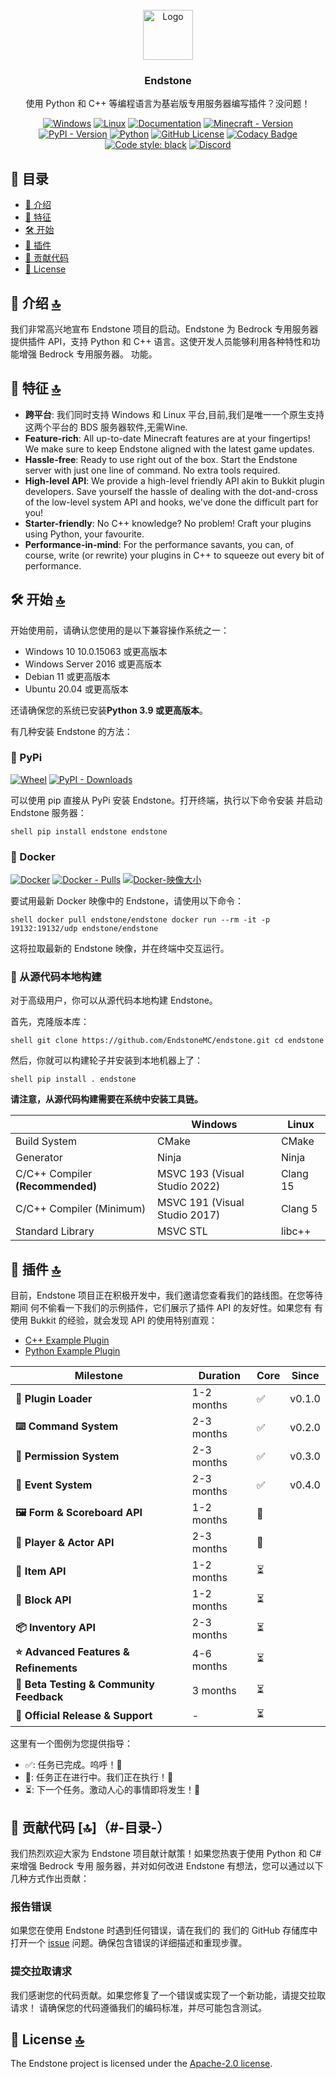 <!-- PROJECT LOGO -->
<br />
<div align="center">
  <a href="https://github.com/EndstoneMC/endstone/releases">
    <img src="https://static.wikia.nocookie.net/minecraft_gamepedia/images/4/43/End_Stone_JE3_BE2.png" alt="Logo" width="80" height="80">
  </a>

<h3 align="center">Endstone</h3>

<p align="center">
   使用 Python 和 C++ 等编程语言为基岩版专用服务器编写插件？没问题！
</p>

[![Windows](https://github.com/EndstoneMC/endstone/actions/workflows/windows.yml/badge.svg)](https://github.com/EndstoneMC/endstone/actions/workflows/windows.yml)
[![Linux](https://github.com/EndstoneMC/endstone/actions/workflows/linux.yml/badge.svg)](https://github.com/EndstoneMC/endstone/actions/workflows/linux.yml)
[![Documentation](https://github.com/EndstoneMC/endstone/actions/workflows/docs.yml/badge.svg)](https://endstone.dev/)
[![Minecraft - Version](https://img.shields.io/badge/minecraft-v1.21.3%20(Bedrock)-green)](https://feedback.minecraft.net/hc/en-us/sections/360001186971-Release-Changelogs)
[![PyPI - Version](https://img.shields.io/pypi/v/endstone)](https://pypi.org/project/endstone)
[![Python](https://img.shields.io/pypi/pyversions/endstone?logo=python&logoColor=white)](https://www.python.org/)
[![GitHub License](https://img.shields.io/github/license/endstonemc/endstone)](LICENSE)
[![Codacy Badge](https://img.shields.io/codacy/grade/8877402fc70b40f5a8c4b325d890e3f7?logo=codacy)](https://app.codacy.com/gh/EndstoneMC/endstone/dashboard)
[![Code style: black](https://img.shields.io/badge/code%20style-black-000000.svg)](https://github.com/psf/black)
[![Discord](https://img.shields.io/discord/1230982180742631457?logo=discord&logoColor=white&color=5865F2)](https://discord.gg/xxgPuc2XN9)

</div>

## 📄 目录

- [📖 介绍](#-介绍-)
- [🎯 特征](#-特征-)
- [🛠️ 开始](#%EF%B8%8F-开始-)
- [🌟 插件](#-插件-)
- [🙌 贡献代码](#-贡献代码-)
- [🎫 License](#-license-)

## 📖 介绍 [🔝](#-目录-)

我们非常高兴地宣布 Endstone 项目的启动。Endstone 为 Bedrock 专用服务器提供插件 API，支持
Python 和 C++ 语言。这使开发人员能够利用各种特性和功能增强 Bedrock 专用服务器。
功能。

## 🎯 特征 [🔝](#-目录-)

- **跨平台**: 我们同时支持 Windows 和 Linux 平台,目前,我们是唯一一个原生支持这两个平台的 BDS 服务器软件,无需Wine.
- **Feature-rich**: All up-to-date Minecraft features are at your fingertips! We make sure to keep Endstone aligned with
  the latest game updates.
- **Hassle-free**: Ready to use right out of the box. Start the Endstone server with just one line of command. No extra
  tools required.
- **High-level API**: We provide a high-level friendly API akin to Bukkit plugin developers. Save yourself the hassle of
  dealing with the dot-and-cross of the low-level system API and hooks, we've done the difficult part for you!
- **Starter-friendly**: No C++ knowledge? No problem! Craft your plugins using Python, your favourite.
- **Performance-in-mind**: For the performance savants, you can, of course, write (or rewrite) your plugins in C++ to
  squeeze out
  every bit of performance.

## 🛠️ 开始 [🔝](#-目录-)

开始使用前，请确认您使用的是以下兼容操作系统之一：

- Windows 10 10.0.15063 或更高版本
- Windows Server 2016 或更高版本
- Debian 11 或更高版本
- Ubuntu 20.04 或更高版本

还请确保您的系统已安装**Python 3.9 或更高版本**。

有几种安装 Endstone 的方法：

### 🐍 PyPi

[![Wheel](https://github.com/EndstoneMC/endstone/actions/workflows/wheel.yml/badge.svg)](https://github.com/EndstoneMC/endstone/actions/workflows/wheel.yml)
[![PyPI - Downloads](https://img.shields.io/pypi/dm/endstone)](https://pypi.org/project/endstone)

可以使用 pip 直接从 PyPi 安装 Endstone。打开终端，执行以下命令安装
并启动
Endstone 服务器：

``shell
pip install endstone
endstone
``

### 🐳 Docker

[![Docker](https://github.com/EndstoneMC/endstone/actions/workflows/docker.yml/badge.svg)](https://github.com/EndstoneMC/endstone/actions/workflows/docker.yml)
[![Docker - Pulls](https://img.shields.io/docker/pulls/endstone/endstone)](https://hub.docker.com/r/endstone/endstone)
[![Docker-映像大小](https://img.shields.io/docker/image-size/endstone/endstone)](https://hub.docker.com/r/endstone/endstone)

要试用最新 Docker 映像中的 Endstone，请使用以下命令：

``shell
docker pull endstone/endstone
docker run --rm -it -p 19132:19132/udp endstone/endstone
``

这将拉取最新的 Endstone 映像，并在终端中交互运行。

### 🔨 从源代码本地构建

对于高级用户，你可以从源代码本地构建 Endstone。

首先，克隆版本库：

``shell
git clone https://github.com/EndstoneMC/endstone.git
cd endstone
``

然后，你就可以构建轮子并安装到本地机器上了：

``shell
pip install .
endstone
``

**请注意，从源代码构建需要在系统中安装工具链。**

|                                  | Windows                       | Linux    |
|----------------------------------|-------------------------------|----------|
| Build System                     | CMake                         | CMake    |
| Generator                        | Ninja                         | Ninja    |
| C/C++ Compiler **(Recommended)** | MSVC 193 (Visual Studio 2022) | Clang 15 |
| C/C++ Compiler (Minimum)         | MSVC 191 (Visual Studio 2017) | Clang 5  |
| Standard Library                 | MSVC STL                      | libc++   |

## 🌟 插件 [🔝](#-目录-)

目前，Endstone 项目正在积极开发中，我们邀请您查看我们的路线图。在您等待期间
何不偷看一下我们的示例插件，它们展示了插件 API 的友好性。如果您有
有使用 Bukkit 的经验，就会发现 API 的使用特别直观：

- [C++ Example Plugin](https://github.com/EndstoneMC/cpp-plugin-template)
- [Python Example Plugin](https://github.com/EndstoneMC/python-plugin-template)

| Milestone                                | Duration   | Core | Since  |
|------------------------------------------|------------|------|--------|
| **🔌 Plugin Loader**                     | 1-2 months | ✅    | v0.1.0 |
| **⌨️ Command System**                    | 2-3 months | ✅    | v0.2.0 |
| **🔐 Permission System**                 | 2-3 months | ✅    | v0.3.0 |
| **🎈 Event System**                      | 2-3 months | ✅    | v0.4.0 |
| **🖼 Form & Scoreboard API**             | 1-2 months | 🚧   |        |
| **👤 Player & Actor API**                | 2-3 months | 🚧   |        |
| **🔩 Item API**                          | 1-2 months | ⏳    |        |
| **🧱 Block API**                         | 1-2 months | ⏳    |        |
| **📦 Inventory API**                     | 2-3 months | ⏳    |        |
| **⭐ Advanced Features & Refinements**    | 4-6 months | ⏳    |        |
| **🔬 Beta Testing & Community Feedback** | 3 months   | ⏳    |        |
| **🚀 Official Release & Support**        | -          | ⏳    |        |

这里有一个图例为您提供指导：

- ✅: 任务已完成。呜呼！🎉
- 🚧: 任务正在进行中。我们正在执行！💪
- ⏳: 下一个任务。激动人心的事情即将发生！🌠

## 🙌 贡献代码 [🔝]（#-目录-）

我们热烈欢迎大家为 Endstone 项目献计献策！如果您热衷于使用 Python 和 C# 来增强 Bedrock 专用
服务器，并对如何改进 Endstone 有想法，您可以通过以下几种方式作出贡献：

### 报告错误

如果您在使用 Endstone 时遇到任何错误，请在我们的
我们的 GitHub 存储库中打开一个 [issue]() 问题。确保包含错误的详细描述和重现步骤。

### 提交拉取请求

我们感谢您的代码贡献。如果您修复了一个错误或实现了一个新功能，请提交拉取请求！
请确保您的代码遵循我们的编码标准，并尽可能包含测试。

## 🎫 License [🔝](#-目录-)

The Endstone project is licensed under the [Apache-2.0 license](LICENSE).
